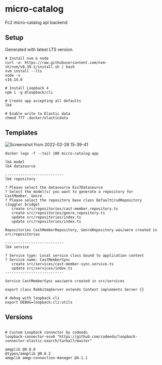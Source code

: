 # micro-catalog

Fc2 micro-catalog api backend

## Setup

Generated with latest LTS version.

```
# Install nvm & node
curl -o- https://raw.githubusercontent.com/nvm-sh/nvm/v0.39.1/install.sh | bash
nvm install --lts
node -v
v16.14.0

# Install Loopback 4
npm i -g @loopback/cli

# Create app accepting all defaults
lb4

# Enable write to Elastic data
chmod 777 .docker/elasticdata

```

## Templates

![Screenshot from 2022-02-28 15-39-41](https://user-images.githubusercontent.com/86032/156039490-7ec5fa96-5a6a-49e1-a53a-c06a6b551de1.png)

```
docker logs -f --tail 100 micro-catalog-app

lb4 model
lb4 datasource

---------------------------
lb4 repository

? Please select the datasource Esv7Datasource
? Select the model(s) you want to generate a repository for CastMember, Genre
? Please select the repository base class DefaultCrudRepository (Juggler bridge)
   create src/repositories/cast-member.repository.ts
   create src/repositories/genre.repository.ts
   update src/repositories/index.ts
   update src/repositories/index.ts

Repositories CastMemberRepository, GenreRepository was/were created in src/repositories

---------------------------
lb4 service

? Service type: Local service class bound to application context
? Service name: CastMemberSync
   create src/services/cast-member-sync.service.ts
   update src/services/index.ts
---------------------------

Service CastMemberSync was/were created in src/services

export class RabbitmqServer extends Context implements Server {}

# debug with loopback cli
export DEBUG=loopback:cli:utils

```

## Versions

```

# Custom Loopback connector by codeedu
loopback-connector-esv6 "https://github.com/codeedu/loopback-connector-elastic-search/tarball/master"

amqplib @0.8.0
@types/amqplib @0.8.2
amqplib amqp-connection-manager @4.1.1

```
